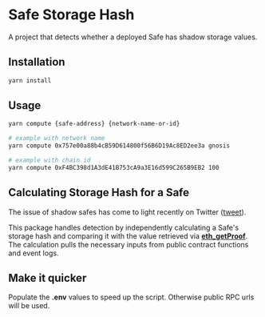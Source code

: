 # Safe Storage Hash

A project that detects whether a deployed Safe has shadow storage values.

## Installation

```bash
yarn install
```

## Usage

```bash
yarn compute {safe-address} {network-name-or-id}

# example with network name
yarn compute 0x757e00a88b4cB59D614800f56B6D19Ac8ED2ee3a gnosis

# example with chain id
yarn compute 0xF4BC398d1A3dE41B753cA9a3E16d599C265B9EB2 100
```

## Calculating Storage Hash for a Safe

The issue of shadow safes has come to light recently on Twitter ([tweet](https://twitter.com/bkiepuszewski/status/1722287321997779427)).

This package handles detection by independently calculating a Safe's storage hash and comparing it with the value retrieved via [**eth_getProof**](https://docs.infura.io/networks/ethereum/json-rpc-methods/eth_getproof). The calculation pulls the necessary inputs from public contract functions and event logs.

## Make it quicker

Populate the **.env** values to speed up the script. Otherwise public RPC urls will be used.
